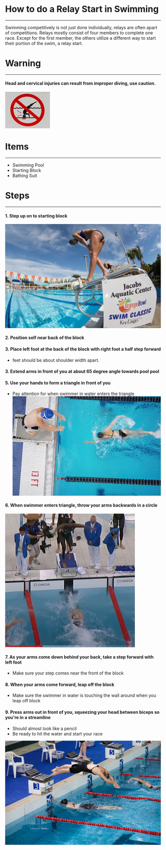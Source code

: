 # How to do a Relay Start in Swimming
---
Swimming competitively is not just done individually, relays are often apart of competitions. Relays mostly consist of four members to complete one race. Except for the first member, the others utilize a different way to start their portion of the swim, a relay start.

# Warning
---
 #### Head and cervical injuries can result from improper diving, use caution.
![Head](Head.JPG)
 
# Items
-----
- Swimming Pool
- Starting Block
- Bathing Suit

# Steps
---
#### 1. Step up on to starting block
![stepping](Stepping.jpg)

#### 2. Position self near back of the block

#### 3. Place left foot at the back of the block with right foot a half step forward
- feet should be about shoulder width apart.

#### 3. Extend arms in front of you at about 65 degree angle towards pool pool

#### 5. Use your hands to form a triangle in front of you 
- Pay attention for when swimmer in water enters the triangle
![triangle](Triangle.jpg)

#### 6. When swimmer enters triangle, throw your arms backwards in a circle 
![arms](Arms.JPG)

#### 7. As your arms come down behind your back, take a step forward with left foot
- Make sure your step comes near the front of the block

#### 8. When your arms come forward, leap off the block
- Make sure the swimmer in water is touching the wall around when you leap off block

#### 9. Press arms out in front of you, squeezing your head between biceps so you're in a streamline
- Should almost look like a pencil
- Be ready to hit the water and start your race


![Streamline](Streamline.jpg)

